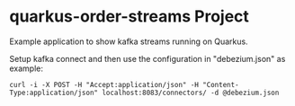 # quarkus-order-streams Project

Example application to show kafka streams running on Quarkus.

Setup kafka connect and then use the configuration in "debezium.json" as example:

```
curl -i -X POST -H "Accept:application/json" -H "Content-Type:application/json" localhost:8083/connectors/ -d @debezium.json
```